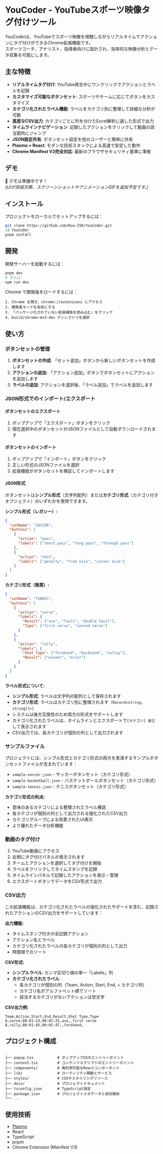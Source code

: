 # YouCoder - YouTubeスポーツ映像タグ付けツール

YouCoderは、YouTubeでスポーツ映像を視聴しながらリアルタイムでアクションにタグ付けができるChrome拡張機能です。  
スポーツコーチ、アナリスト、指導者向けに設計され、効率的な映像分析とデータ収集を可能にします。

## 主な特徴

- **リアルタイムタグ付け**: YouTube再生中にワンクリックでアクションとラベルを記録
- **カスタマイズ可能なボタンセット**: スポーツやチームに応じてボタンをカスタマイズ
- **カテゴリ化されたラベル機能**: ラベルをカテゴリ別に整理して詳細な分析が可能
- **高度なCSV出力**: カテゴリごとに列を分けたExcel解析に適した形式で出力
- **タイムラインナビゲーション**: 記録したアクションをクリックして動画の該当箇所にジャンプ
- **JSON設定共有**: ボタンセット設定を他のユーザーと簡単に共有
- **Plasmo + React**: モダンな技術スタックによる高速で安定した動作
- **Chrome Manifest V3完全対応**: 最新のブラウザセキュリティ基準に準拠

## デモ

🚧 デモは準備中です！  
_(UIが完成次第、スクリーンショットやアニメーションGIFを追加予定です。)_

## インストール

プロジェクトをローカルでセットアップするには：

```bash
git clone https://github.com/Kou-ISK/YouCoder.git
cd YouCoder
pnpm install
```

## 開発

開発サーバーを起動するには：

```bash
pnpm dev
# または
npm run dev
```

Chrome で開発版をロードするには：

```text
1. Chrome を開き、chrome://extensions にアクセス
2. 開発者モードを有効にする
3. 「パッケージ化されていない拡張機能を読み込む」をクリック
4. build/chrome-mv3-dev ディレクトリを選択
```

## 使い方

### ボタンセットの管理

1. **ボタンセットの作成**: 「セット追加」ボタンから新しいボタンセットを作成します
2. **アクションの追加**: 「アクション追加」ボタンでボタンセットにアクションを追加します
3. **ラベルの追加**: アクションを選択後、「ラベル追加」でラベルを追加します

### JSON形式でのインポート/エクスポート

#### ボタンセットのエクスポート

1. ポップアップで「エクスポート」ボタンをクリック
2. 現在選択中のボタンセットがJSONファイルとして自動ダウンロードされます

#### ボタンセットのインポート

1. ポップアップで「インポート」ボタンをクリック
2. 正しい形式のJSONファイルを選択
3. 拡張機能がボタンセットを検証してインポートします

#### JSON形式

ボタンセットは**シンプル形式**（文字列配列）または**カテゴリ形式**（カテゴリ付きオブジェクト）のいずれかを使用できます。

**シンプル形式（レガシー）:**

```json
{
  "setName": "SOCCER",
  "buttons": [
    {
      "action": "pass",
      "labels": ["short pass", "long pass", "through pass"]
    },
    {
      "action": "shot",
      "labels": ["penalty", "free kick", "corner kick"]
    }
  ]
}
```

**カテゴリ形式（推奨）:**

```json
{
  "setName": "TENNIS",
  "buttons": [
    {
      "action": "serve",
      "labels": {
        "Result": ["ace", "fault", "double fault"],
        "Type": ["first serve", "second serve"]
      }
    },
    {
      "action": "rally",
      "labels": {
        "Shot Type": ["forehand", "backhand", "volley"],
        "Result": ["winner", "error"]
      }
    }
  ]
}
```

**ラベル形式について:**

- **シンプル形式**: ラベルは文字列の配列として保存されます
- **カテゴリ形式**: ラベルはカテゴリ別に整理されます（`Record<string, string[]>`）
- システムは後方互換性のため両方の形式をサポートします
- カテゴリ化されたラベルは、タイムラインとエクスポートで`[カテゴリ] 値`として表示されます
- CSV出力では、各カテゴリが個別の列として出力されます

### サンプルファイル

プロジェクトには、シンプル形式とカテゴリ形式の両方を実演するサンプルボタンセットファイルが含まれています：

- `sample-soccer.json` - サッカーボタンセット（カテゴリ形式）
- `sample-basketball.json` - バスケットボールボタンセット（カテゴリ形式）
- `sample-tennis.json` - テニスボタンセット（カテゴリ形式）

**カテゴリ形式の利点:**

- 意味のあるカテゴリによる整理されたラベル構造
- 各カテゴリが個別の列として出力される強化されたCSV出力
- カテゴリグループによる改善されたUI表示
- より優れたデータ分析機能

### 動画のタグ付け

1. YouTube動画にアクセス
2. 右側にタグ付けパネルが表示されます
3. チームとアクションを選択してタグ付けを開始
4. ラベルをクリックしてタイムスタンプを記録
5. タイムラインパネルで記録したアクションを表示・管理
6. エクスポートボタンでデータをCSV形式で出力

### CSV出力

この拡張機能は、カテゴリ化されたラベルの強化されたサポートを含む、記録されたアクションのCSV出力をサポートしています：

**出力機能:**

- タイムスタンプ付きの全記録アクション
- アクション名とラベル
- カテゴリ化されたラベルの各カテゴリが個別の列として出力
- 時間順でのソート

**CSV形式:**

- **シンプルラベル**: カンマ区切り値の単一「Labels」列
- **カテゴリ化されたラベル**:
  - 各カテゴリが個別の列（Team, Action, Start, End, + カテゴリ列）
  - カテゴリ名がアルファベット順でソート
  - 該当するカテゴリがないアクションは空文字

**CSV出力例:**

```csv
Team,Action,Start,End,Result,Shot Type,Type
A,serve,00:01:23,00:01:25,ace,,first serve
B,rally,00:01:45,00:01:47,,forehand,
```

## プロジェクト構成

```text
.
├── popup.tsx           # ポップアップUIのエントリーポイント
├── content.tsx         # コンテンツスクリプトのエントリーポイント
├── components/         # 再利用可能なReactコンポーネント
├── lib/                # ユーティリティ関数とサービス
├── styles/             # CSSやスタイリングリソース
├── docs/               # プロジェクトドキュメント
├── tsconfig.json       # TypeScript設定
├── package.json        # プロジェクトメタデータと依存関係
└── ...
```

## 使用技術

- [Plasmo](https://docs.plasmo.com/)
- React
- TypeScript
- pnpm
- Chrome Extension (Manifest V3)
